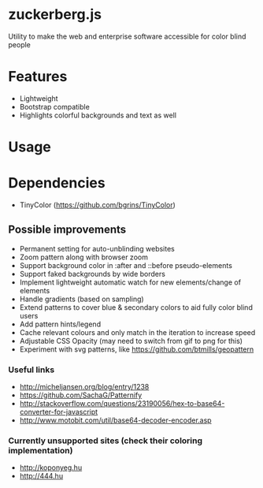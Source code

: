 # zuckerberg.js
Utility to make the web and enterprise software accessible for color blind people

# Features
- Lightweight
- Bootstrap compatible
- Highlights colorful backgrounds and text as well

# Usage

# Dependencies 
- TinyColor (https://github.com/bgrins/TinyColor)

## Possible improvements
- Permanent setting for auto-unblinding websites
- Zoom pattern along with browser zoom
- Support background color in :after and ::before pseudo-elements
- Support faked backgrounds by wide borders
- Implement lightweight automatic watch for new elements/change of elements
- Handle gradients (based on sampling)
- Extend patterns to cover blue & secondary colors to aid fully color blind users
- Add pattern hints/legend
- Cache relevant colours and only match in the iteration to increase speed
- Adjustable CSS Opacity (may need to switch from gif to png for this)
- Experiment with svg patterns, like https://github.com/btmills/geopattern

### Useful links
- http://micheljansen.org/blog/entry/1238
- https://github.com/SachaG/Patternify
- http://stackoverflow.com/questions/23190056/hex-to-base64-converter-for-javascript
- http://www.motobit.com/util/base64-decoder-encoder.asp

### Currently unsupported sites (check their coloring implementation)
- http://koponyeg.hu
- http://444.hu
